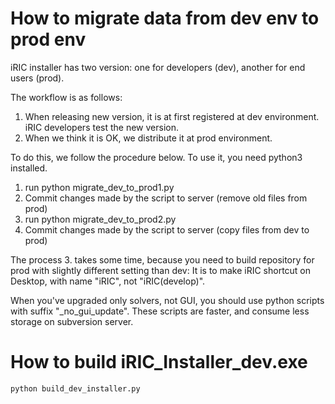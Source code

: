 # How to migrate data from dev env to prod env

iRIC installer has two version: one for developers (dev), another for 
end users (prod).

The workflow is as follows:

1. When releasing new version, it is at first registered at dev environment. iRIC developers test the new version.
2. When we think it is OK, we distribute it at prod environment.

To do this, we follow the procedure below. To use it, you need python3 installed.

1. run python migrate_dev_to_prod1.py
2. Commit changes made by the script to server (remove old files from prod)
3. run python migrate_dev_to_prod2.py
4. Commit changes made by the script to server (copy files from dev to prod)

The process 3. takes some time, because you need to build repository for prod with
slightly different setting than dev: It is to make iRIC shortcut on Desktop, with
name "iRIC", not "iRIC(develop)".


When you've upgraded only solvers, not GUI, you should use python scripts
with suffix "_no_gui_update". These scripts are faster, and consume less storage
on subversion server.

# How to build iRIC_Installer_dev.exe

```
python build_dev_installer.py
```
